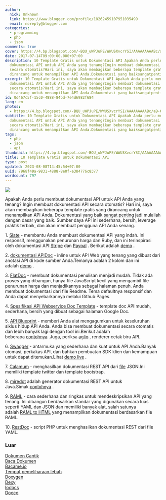```yaml
---
author:
  nick: Unknown
  link: https://www.blogger.com/profile/18262459107951035499
  email: noreply@blogger.com
categories:
  - programming
  - php
  - json
comments: true
cover: https://4.bp.blogspot.com/-BQU_uWPJuPE/WWUSXvcrYSI/AAAAAAAAABc/aB-OuOg_gfMhS2VUZUWkzeWq3UGOyKjkwCLcBGAs/s320/images.png
date: 2017-07-14T09:00:00.000+07:00
description: 10 Template Gratis untuk Dokumentasi API Apakah Anda perlu membuat
  dokumentasi API untuk API Anda yang tenang?Ingin membuat dokumentasi API
  secara otomatis?Hari ini, saya akan membagikan beberapa template gratis yang
  dirancang untuk menampilkan API Anda.Dokumentasi yang baiksangatpentingjadi
excerpt: 10 Template Gratis untuk Dokumentasi API Apakah Anda perlu membuat
  dokumentasi API untuk API Anda yang tenang?Ingin membuat dokumentasi API
  secara otomatis?Hari ini, saya akan membagikan beberapa template gratis yang
  dirancang untuk menampilkan API Anda.Dokumentasi yang baiksangatpentingjadi
id: 0d467c5f-15c0-4888-84bd-7e4d6982f684
lang: en
photos:
  - https://4.bp.blogspot.com/-BQU_uWPJuPE/WWUSXvcrYSI/AAAAAAAAABc/aB-OuOg_gfMhS2VUZUWkzeWq3UGOyKjkwCLcBGAs/s320/images.png
subtitle: 10 Template Gratis untuk Dokumentasi API Apakah Anda perlu membuat
  dokumentasi API untuk API Anda yang tenang?Ingin membuat dokumentasi API
  secara otomatis?Hari ini, saya akan membagikan beberapa template gratis yang
  dirancang untuk menampilkan API Anda.Dokumentasi yang baiksangatpentingjadi
tags:
  - php
  - json
  - api
thumbnail: https://4.bp.blogspot.com/-BQU_uWPJuPE/WWUSXvcrYSI/AAAAAAAAABc/aB-OuOg_gfMhS2VUZUWkzeWq3UGOyKjkwCLcBGAs/s320/images.png
title: 10 Template Gratis untuk Dokumentasi API
type: post
updated: 2023-08-08T14:45:54+07:00
uuid: 7968f49a-9831-4888-8e0f-e384776c8377
wordcount: 797
---
```


[![](https://4.bp.blogspot.com/-BQU_uWPJuPE/WWUSXvcrYSI/AAAAAAAAABc/aB-OuOg_gfMhS2VUZUWkzeWq3UGOyKjkwCLcBGAs/s320/images.png)](https://4.bp.blogspot.com/-BQU_uWPJuPE/WWUSXvcrYSI/AAAAAAAAABc/aB-OuOg_gfMhS2VUZUWkzeWq3UGOyKjkwCLcBGAs/s1600/images.png)

  

Apakah Anda perlu membuat dokumentasi API untuk API Anda yang tenang? Ingin membuat dokumentasi API secara otomatis? Hari ini, saya akan membagikan beberapa template gratis yang dirancang untuk menampilkan API Anda. Dokumentasi yang baik [sangat](http://translate.googleusercontent.com/translate_c?depth=3&nv=1&rurl=translate.google.com&sl=auto&sp=nmt4&tl=id&u=http://blog.parse.com/learn/engineering/designing-great-api-docs/&usg=ALkJrhjJ9UzZxZkhpPMQKlUDm2XTtu_18g) [penting](http://translate.googleusercontent.com/translate_c?depth=3&nv=1&rurl=translate.google.com&sl=auto&sp=nmt4&tl=id&u=http://bradfults.com/the-best-api-documentation/&usg=ALkJrhjAZ5taGcH8SV66OoOO2IxrxrGAXQ) jadi mulailah dengan dasar yang baik. Sumber daya API ini sederhana, bersih, leverage praktik terbaik, dan akan membuat pengguna API Anda senang.  

1. [Slate](https://translate.googleusercontent.com/translate_c?depth=3&nv=1&rurl=translate.google.com&sl=auto&sp=nmt4&tl=id&u=https://github.com/tripit/slate&usg=ALkJrhg2pqJAWkh8cYlpVMJBHXHqfBIcJA) - membantu Anda membuat dokumentasi API yang indah. Ini responsif, menggunakan penurunan harga dan Ruby, dan ini terinspirasi oleh dokumentasi API [Stripe](https://translate.googleusercontent.com/translate_c?depth=3&nv=1&rurl=translate.google.com&sl=auto&sp=nmt4&tl=id&u=https://stripe.com/docs/api&usg=ALkJrhjSV-y-SjG5iB3WJZq98z61San1gg) dan [Paypal](https://translate.googleusercontent.com/translate_c?depth=3&nv=1&rurl=translate.google.com&sl=auto&sp=nmt4&tl=id&u=https://developer.paypal.com/webapps/developer/docs/api/&usg=ALkJrhjo8sUOWHn_iReAuxbTCkeZvTK4Ng) . Berikut adalah [demo](http://translate.googleusercontent.com/translate_c?depth=3&nv=1&rurl=translate.google.com&sl=auto&sp=nmt4&tl=id&u=http://tripit.github.io/slate/&usg=ALkJrhgTwgSluipPsg4u47I_oMDuMyKmQA) .

2. [dokumentasi APIDoc](http://translate.googleusercontent.com/translate_c?depth=3&nv=1&rurl=translate.google.com&sl=auto&sp=nmt4&tl=id&u=http://apidocjs.com/&usg=ALkJrhhUSOpJpvkVF7Q7z8zRiDfRcg92LA) - inline untuk API Web yang tenang yang dibuat dari anotasi API di kode sumber Anda.Temanya adalah 2 kolom dan ini adalah [demo](http://translate.googleusercontent.com/translate_c?depth=3&nv=1&rurl=translate.google.com&sl=auto&sp=nmt4&tl=id&u=http://apidocjs.com/example_basic/&usg=ALkJrhj2LclCD7E6CWJlVlnfs-PVNYY0OQ) .

3. [FlatDoc](http://translate.googleusercontent.com/translate_c?depth=3&nv=1&rurl=translate.google.com&sl=auto&sp=nmt4&tl=id&u=http://ricostacruz.com/flatdoc/&usg=ALkJrhhANuaQP1QCmcn2abvN8BiSU3e4WA) - membuat dokumentasi penulisan menjadi mudah. Tidak ada proses yang dibangun, hanya file JavaScript kecil yang mengambil file penurunan harga dan menjadikannya sebagai halaman penuh. Anda membuat dokumentasi dari file Readme. Tema defaultnya responsif dan Anda dapat menyebarkannya melalui Github Pages.

4. [Spesifikasi API Webservice Doc Template](https://translate.googleusercontent.com/translate_c?depth=3&nv=1&rurl=translate.google.com&sl=auto&sp=nmt4&tl=id&u=https://docs.google.com/document/d/1HSQ3Fe77hnthw8hizqvXJU-qGEPHavMkctvCCadkVbY/edit%3Fpli%3D1&usg=ALkJrhgZxEA8U5wr2wPtWIDc55P9UQWQKg) - template doc API mudah, sederhana, bersih yang dibuat sebagai halaman Google Doc.

5. [API Blueprint](https://translate.googleusercontent.com/translate_c?depth=3&nv=1&rurl=translate.google.com&sl=auto&sp=nmt4&tl=id&u=https://apiblueprint.org/&usg=ALkJrhhFhZ0fBMhVQ3g51g_wquHLdJ_kWA) - memberi Anda alat mengagumkan untuk keseluruhan siklus hidup API Anda. Anda bisa membuat dokumentasi secara otomatis dan lebih banyak lagi dengan tool ini.Berikut adalah beberapa [contohnya](https://translate.googleusercontent.com/translate_c?depth=3&nv=1&rurl=translate.google.com&sl=auto&sp=nmt4&tl=id&u=https://github.com/apiaryio/api-blueprint/tree/master/examples&usg=ALkJrhiYYxOuE5Tp9tLD7W8p9KUwRoOxHw) .Juga, periksa [aglio](https://translate.googleusercontent.com/translate_c?depth=3&nv=1&rurl=translate.google.com&sl=auto&sp=nmt4&tl=id&u=https://github.com/danielgtaylor/aglio&usg=ALkJrhhhEcdRvYTIv_YHM_H-iuJ4VKs0wQ) , renderer cetak biru API.

6. [Swagger](http://translate.googleusercontent.com/translate_c?depth=3&nv=1&rurl=translate.google.com&sl=auto&sp=nmt4&tl=id&u=http://swagger.io/&usg=ALkJrhjskTnMks78ZXeZ7E4FoL_FHfdMhQ) - antarmuka yang sederhana dan kuat untuk API Anda.Banyak otomasi, perkakas API, dan bahkan pembuatan SDK klien dan kemampuan untuk dapat ditemukan.Lihat [demo live](http://translate.googleusercontent.com/translate_c?depth=3&nv=1&rurl=translate.google.com&sl=auto&sp=nmt4&tl=id&u=http://petstore.swagger.io/&usg=ALkJrhhb7GiytN9Yb2iPNqjsOYXN_48VLw) .

7. [Calamum](https://translate.googleusercontent.com/translate_c?depth=3&nv=1&rurl=translate.google.com&sl=auto&sp=nmt4&tl=id&u=https://github.com/malachheb/calamum&usg=ALkJrhgW76gwP4ZyI9ZY-gWs0eKLZt_lKg) - menghasilkan dokumentasi REST API dari [file](https://github.com/malachheb/calamum/blob/master/sample/sample.json) JSON.Ini memiliki template twitter dan template bootstrap.

8. [miredot](http://translate.googleusercontent.com/translate_c?depth=3&nv=1&rurl=translate.google.com&sl=auto&sp=nmt4&tl=id&u=http://www.miredot.com/&usg=ALkJrhiQFpqhQGjGwEHA1YKA8qTRIeKUOw) adalah generator dokumentasi REST API untuk Java.Simak [contohnya](http://translate.googleusercontent.com/translate_c?depth=3&nv=1&rurl=translate.google.com&sl=auto&sp=nmt4&tl=id&u=http://www.miredot.com/exampledocs/&usg=ALkJrhiCH-rTjbuFw9HUh8VqeydRfDA5jQ) .

9. [RAML](http://translate.googleusercontent.com/translate_c?depth=3&nv=1&rurl=translate.google.com&sl=auto&sp=nmt4&tl=id&u=http://raml.org/&usg=ALkJrhgH27LcH6v3a1BI2Ga6iopWQI-jWg) - cara sederhana dan ringkas untuk mendeskripsikan API yang tenang. Ini dibangun berdasarkan standar yang digunakan secara luas seperti YAML dan JSON dan memiliki banyak alat, salah satunya adalah [RAML to HTML](https://translate.googleusercontent.com/translate_c?depth=3&nv=1&rurl=translate.google.com&sl=auto&sp=nmt4&tl=id&u=https://github.com/kevinrenskers/raml2html&usg=ALkJrhjQzOmOBQp-kVJY4GmIIxLT539ZLQ) yang menampilkan dokumentasi berdasarkan file RAML.

10. [RestDoc](https://translate.googleusercontent.com/translate_c?depth=3&nv=1&rurl=translate.google.com&sl=auto&sp=nmt4&tl=id&u=https://github.com/rjha/restdoc&usg=ALkJrhh4bYRMKCammvf2qXoNm_ab54_KHA) - script PHP untuk menghasilkan dokumentasi REST dari file YAML.

### Luar

[Dokumen Cantik](https://translate.googleusercontent.com/translate_c?depth=3&nv=1&rurl=translate.google.com&sl=auto&sp=nmt4&tl=id&u=https://github.com/PharkMillups/beautiful-docs&usg=ALkJrhitJl7l0l8K0BuIGLQFTEJZdUQTkA)  
[Baca Dokumen](https://translate.googleusercontent.com/translate_c?depth=3&nv=1&rurl=translate.google.com&sl=auto&sp=nmt4&tl=id&u=https://readthedocs.org/&usg=ALkJrhhSHE8mvY29JRJWkll4mth_ua-BfQ)  
[Bacame.io](https://translate.googleusercontent.com/translate_c?depth=3&nv=1&rurl=translate.google.com&sl=auto&sp=nmt4&tl=id&u=https://readme.io/&usg=ALkJrhigN4hds02JtQETOIqqIJN0LLo1kQ)  
[Tempat pemeliharaan lebah](https://translate.googleusercontent.com/translate_c?depth=3&nv=1&rurl=translate.google.com&sl=auto&sp=nmt4&tl=id&u=https://apiary.io/&usg=ALkJrhikv3TZ1I1SJHWchEU2sYw48-DoSw)  
[Doxygen](http://translate.googleusercontent.com/translate_c?depth=3&nv=1&rurl=translate.google.com&sl=auto&sp=nmt4&tl=id&u=http://www.stack.nl/~dimitri/doxygen/&usg=ALkJrhiI_UDNbhHiqJPJMRu7pAHw9XbXfw)  
[Dexy](http://translate.googleusercontent.com/translate_c?depth=3&nv=1&rurl=translate.google.com&sl=auto&sp=nmt4&tl=id&u=http://www.dexy.it/&usg=ALkJrhhj_R-cuKY2XTv6-IorfbHg0ZxKqg)  
[Iodocs](https://translate.googleusercontent.com/translate_c?depth=3&nv=1&rurl=translate.google.com&sl=auto&sp=nmt4&tl=id&u=https://github.com/mashery/iodocs&usg=ALkJrhjY_DbJwgx1L478qe4TEk25CeaJ-Q)  
[Docco](http://translate.googleusercontent.com/translate_c?depth=3&nv=1&rurl=translate.google.com&sl=auto&sp=nmt4&tl=id&u=http://jashkenas.github.io/docco/&usg=ALkJrhjVKuFXB_Bab8wyJHmX0VEjoRCVLg)
